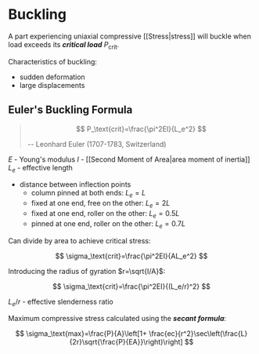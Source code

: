 # Buckling

A part experiencing uniaxial compressive [[Stress|stress]] will buckle when load exceeds its ***critical load*** $P_\text{crit}$.

Characteristics of buckling:

- sudden deformation
- large displacements

## Euler's Buckling Formula


> $$
> P_\text{crit}=\frac{\pi^2EI}{L_e^2}
> $$
> 
> -- Leonhard Euler (1707-1783, Switzerland)

$E$ - Young's modulus
$I$ - [[Second Moment of Area|area moment of inertia]]
$L_e$ - effective length
- distance between inflection points
	- column pinned at both ends: $L_e=L$
	- fixed at one end, free on the other: $L_e=2L$
	- fixed at one end, roller on the other: $L_e=0.5L$
	- pinned at one end, roller on the other: $L_e=0.7L$

Can divide by area to achieve critical stress:

$$
\sigma_\text{crit}=\frac{\pi^2EI}{AL_e^2}
$$

Introducing the radius of gyration $r=\sqrt{I/A}$:

$$
\sigma_\text{crit}=\frac{\pi^2EI}{(L_e/r)^2}
$$

$L_e/r$ - effective slenderness ratio

Maximum compressive stress calculated using the ***secant formula***:

$$
\sigma_\text{max}=\frac{P}{A}\left[1+
\frac{ec}{r^2}\sec\left(\frac{L}{2r}\sqrt{\frac{P}{EA}}\right)\right]
$$